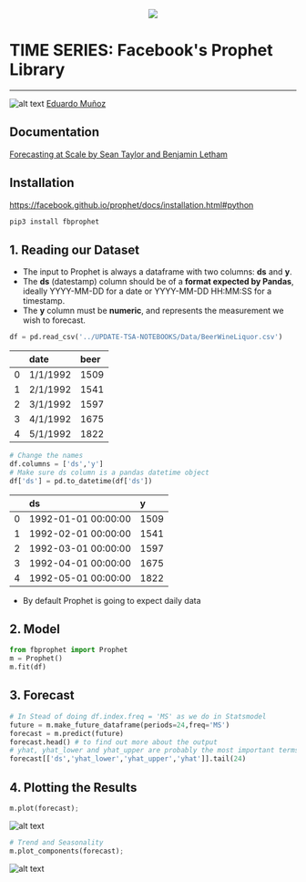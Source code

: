 <p align="center"> 
<img src="https://github.com/emunozlorenzo/MasterDataScience/blob/master/img/image2.png">
</p>

# TIME SERIES: Facebook's Prophet Library
___

![alt text](https://github.com/emunozlorenzo/MasterDataScience/blob/master/img/icon2.png "Logo Title Text 1") [Eduardo Muñoz](https://www.linkedin.com/in/eduardo-mu%C3%B1oz-lorenzo-14144a144/)

## Documentation

[Forecasting at Scale by Sean Taylor and Benjamin Letham](https://peerj.com/preprints/3190.pdf)

## Installation

https://facebook.github.io/prophet/docs/installation.html#python

```sh
pip3 install fbprophet
```

## 1. Reading our Dataset

- The input to Prophet is always a dataframe with two columns: **ds** and **y**. 
- The **ds** (datestamp) column should be of a **format expected by Pandas**, ideally YYYY-MM-DD for a date or YYYY-MM-DD HH:MM:SS for a timestamp. 
- The **y** column must be **numeric**, and represents the measurement we wish to forecast.

```python
df = pd.read_csv('../UPDATE-TSA-NOTEBOOKS/Data/BeerWineLiquor.csv')
```
|    | date     | beer   |
|:---|:---------|:-------|
| 0  | 1/1/1992 | 1509   |
| 1  | 2/1/1992 | 1541   |
| 2  | 3/1/1992 | 1597   |
| 3  | 4/1/1992 | 1675   |
| 4  | 5/1/1992 | 1822   |

```python
# Change the names
df.columns = ['ds','y']
# Make sure ds column is a pandas datetime object
df['ds'] = pd.to_datetime(df['ds'])
```

|    | ds                  | y    |
|:---|:--------------------|:-----|
| 0  | 1992-01-01 00:00:00 | 1509 |
| 1  | 1992-02-01 00:00:00 | 1541 |
| 2  | 1992-03-01 00:00:00 | 1597 |
| 3  | 1992-04-01 00:00:00 | 1675 |
| 4  | 1992-05-01 00:00:00 | 1822 |

- By default Prophet is going to expect daily data

## 2. Model

```python
from fbprophet import Prophet
m = Prophet()
m.fit(df)
```

## 3. Forecast

```python
# In Stead of doing df.index.freq = 'MS' as we do in Statsmodel
future = m.make_future_dataframe(periods=24,freq='MS')
forecast = m.predict(future)
forecast.head() # to find out more about the output
# yhat, yhat_lower and yhat_upper are probably the most important terms of this DF
forecast[['ds','yhat_lower','yhat_upper','yhat']].tail(24)
```

## 4. Plotting the Results

```python
m.plot(forecast);
```

![alt text](https://github.com/emunozlorenzo/MyCheatSheets/blob/master/img/prophet_output.png)

```python
# Trend and Seasonality
m.plot_components(forecast);
```
![alt text](https://github.com/emunozlorenzo/MyCheatSheets/blob/master/img/prophet_output2.png)
